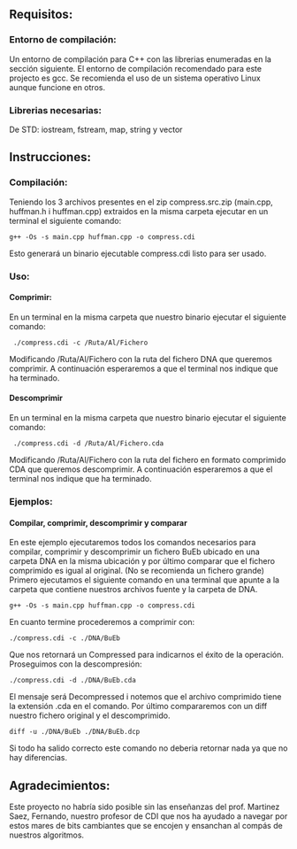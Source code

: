 ## Requisitos:
### Entorno de compilación:
 Un entorno de compilación para C++ con las librerias enumeradas en la sección siguiente. 
 El entorno de compilación recomendado para este projecto es gcc.
 Se recomienda el uso de un sistema operativo Linux aunque funcione en otros.

### Librerias necesarias:
 De STD: iostream, fstream, map, string y vector

## Instrucciones:
### Compilación:
 Teniendo los 3 archivos presentes en el zip compress.src.zip (main.cpp, huffman.h i huffman.cpp) 
 extraidos en la misma carpeta ejecutar en un terminal el siguiente comando:
 ```shell
 g++ -Os -s main.cpp huffman.cpp -o compress.cdi 
 ```
 Esto generará un binario ejecutable compress.cdi listo para ser usado.
### Uso:
#### Comprimir:
 En un terminal en la misma carpeta que nuestro binario ejecutar el siguiente comando:
 ```shell
  ./compress.cdi -c /Ruta/Al/Fichero 
  ```
 Modificando /Ruta/Al/Fichero con la ruta del fichero DNA que queremos comprimir.
 A continuación esperaremos a que el terminal nos indique que ha terminado.

#### Descomprimir
 En un terminal en la misma carpeta que nuestro binario ejecutar el siguiente comando:
 ```shell
  ./compress.cdi -d /Ruta/Al/Fichero.cda 
  ```
 Modificando /Ruta/Al/Fichero con la ruta del fichero en formato comprimido CDA que queremos descomprimir.
 A continuación esperaremos a que el terminal nos indique que ha terminado.

 ### Ejemplos:
 #### Compilar, comprimir, descomprimir y comparar
  En este ejemplo ejecutaremos todos los comandos necesarios para compilar, comprimir y descomprimir un fichero BuEb ubicado en una carpeta 
  DNA en la misma ubicación y por último comparar que el fichero comprimido es igual al original. (No se recomienda un fichero grande)
  Primero ejecutamos el siguiente comando en una terminal que apunte a la carpeta que contiene nuestros archivos fuente y la carpeta de DNA.
  ```shell 
  g++ -Os -s main.cpp huffman.cpp -o compress.cdi 
  ```
  En cuanto termine procederemos a comprimir con:
  ```shell 
  ./compress.cdi -c ./DNA/BuEb 
  ```
  Que nos retornará un Compressed para indicarnos el éxito de la operación. Proseguimos con la descompresión:
  ```shell 
  ./compress.cdi -d ./DNA/BuEb.cda 
  ```
  El mensaje será Decompressed i notemos que el archivo comprimido tiene la extensión .cda en el comando.
  Por último compararemos con un diff nuestro fichero original y el descomprimido.
  ```shell 
  diff -u ./DNA/BuEb ./DNA/BuEb.dcp 
  ```
  Si todo ha salido correcto este comando no deberia retornar nada ya que no hay diferencias.

## Agradecimientos:
 Este proyecto no habría sido posible sin las enseñanzas del prof. Martinez Saez, Fernando, nuestro profesor de CDI que nos ha ayudado a navegar
 por estos mares de bits cambiantes que se encojen y ensanchan al compás de nuestros algoritmos.